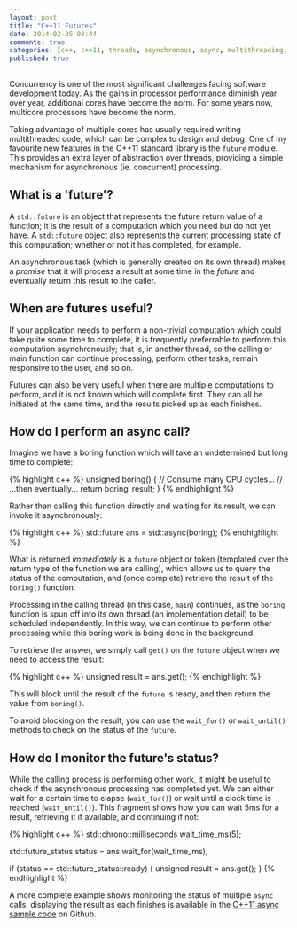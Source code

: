 ```yaml
---
layout: post
title: "C++11 Futures"
date: 2014-02-25 08:44
comments: true
categories: [c++, c++11, threads, asynchronous, async, multithreading, futures]
published: true
---
```


Concurrency is one of the most significant challenges facing software
development today.  As the gains in processor performance diminish year over
year, additional cores have become the norm.  For some years now, multicore
processors have become the norm.

Taking advantage of multiple cores has usually required writing multithreaded
code, which can be complex to design and debug.  One of my favourite new
features in the C++11 standard library is the `future` module.  This provides
an extra layer of abstraction over threads, providing a simple mechanism
for asynchronous (ie. concurrent) processing.

<!-- more -->

## What is a 'future'?

A `std::future` is an object that represents the future return value of a
function; it is the result of a computation which you need but do not yet have.
A `std::future` object also represents the current processing state of this
computation; whether or not it has completed, for example.

An asynchronous task (which is generally created on its own thread) makes a
*promise* that it will process a result at some time in the *future* and
eventually return this result to the caller.

## When are futures useful?

If your application needs to perform a non-trivial computation which could take
quite some time to complete, it is frequently preferrable to perform this
computation asynchronously; that is, in another thread, so the calling or main
function can continue processing, perform other tasks, remain responsive to the
user, and so on.

Futures can also be very useful when there are multiple computations to perform,
and it is not known which will complete first.  They can all be initiated at the
same time, and the results picked up as each finishes.

## How do I perform an async call?

Imagine we have a boring function which will take an undetermined but long time
to complete:

{% highlight c++ %}
unsigned boring()
{
    // Consume many CPU cycles...
    // ...then eventually...
    return boring_result;
}
{% endhighlight %}

Rather than calling this function directly and waiting for its result, we can
invoke it asynchronously:

{% highlight c++ %}
std::future<unsigned> ans = std::async(boring);
{% endhighlight %}

What is returned *immediately* is a `future` object or token (templated over the
return type of the function we are calling), which allows us to query the status
of the computation, and (once complete) retrieve the result of the `boring()`
function.

Processing in the calling thread (in this case, `main`) continues, as the
`boring` function is spun off into its own thread (an implementation detail) to
be scheduled independently.  In this way, we can continue to perform other
processing while this boring work is being done in the background.

To retrieve the answer, we simply call `get()` on the `future` object when we
need to access the result:

{% highlight c++ %}
unsigned result = ans.get();
{% endhighlight %}

This will block until the result of the `future` is ready, and then return
the value from `boring()`.

To avoid blocking on the result, you can use the `wait_for()` or `wait_until()`
methods to check on the status of the `future`.

## How do I monitor the future's status?

While the calling process is performing other work, it might be useful to check
if the asynchronous processing has completed yet.  We can either wait for
a certain time to elapse (`wait_for()`) or wait until a clock time is reached
(`wait_until()`).  This fragment shows how you can wait 5ms for a result,
retrieving it if available, and continuing if not:

{% highlight c++ %}
std::chrono::milliseconds wait_time_ms(5);

std::future_status status = ans.wait_for(wait_time_ms);

if (status == std::future_status::ready)
{
    unsigned result = ans.get();
}
{% endhighlight %}

A more complete example shows monitoring the status of multiple `async` calls,
displaying the result as each finishes is available in the
[C++11 async sample code](https://github.com/gavinb/cplusplus11/tree/master/future/)
on Github.
